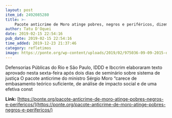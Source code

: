 ```yaml
---
layout: post
item_id: 2492085280
title: >-
    Pacote anticrime de Moro atinge pobres, negros e periféricos, dizem entidades
author: Tatu D'Oquei
date: 2019-02-15 22:54:16
pub_date: 2019-02-15 22:54:16
time_added: 2019-12-23 21:37:46
category: refletimos
image: https://ponte.org/wp-content/uploads/2019/02/975036-09-09-2015-dsc_2143.jpg
---
```


Defensorias Públicas do Rio e São Paulo, IDDD e Ibccrim elaboraram texto aprovado nesta sexta-feira após dois dias de seminário sobre sistema de justiça O pacote anticrime do ministro Sérgio Moro “carece de embasamento teórico suficiente, de análise de impacto social e de uma efetiva const

**Link:** [https://ponte.org/pacote-anticrime-de-moro-atinge-pobres-negros-e-perifericos/](https://ponte.org/pacote-anticrime-de-moro-atinge-pobres-negros-e-perifericos/)

